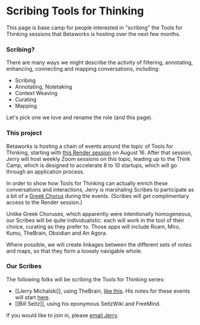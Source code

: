 # Scribing Tools for Thinking

This page is base camp for people interested in "scribing" the Tools for Thinking sessions that Betaworks is hosting over the next few months. 

### Scribing?

There are many ways we might describe the activity of filtering, annotating, enhancing, connecting and mapping conversations, including:

- Scribing
- Annotating, Notetaking
- Context Weaving
- Curating
- Mapping

Let's pick one we love and rename the role (and this page). 

### This project

Betaworks is hosting a chain of events around the topic of Tools for Thinking, starting with [this Render session](https://www.betaworks.com/event/render-tools-for-thinking) on August 16. After that session, Jerry will host weekly Zoom sessions on this topic, leading up to the Think Camp, which is designed to accelerate 8 to 10 startups, which will go through an application process. 

In order to show how Tools for Thinking can actually enrich these conversations and interactions, Jerry is marshaling Scribes to participate as a bit of a [Greek Chorus](http://en.wikipedia.org/wiki/Greek_chorus) during the events. (Scribes will get complimentary access to the Render session.)

Unlike Greek Choruses, which apparently were intentionally homogeneous, our Scribes will be quite individualistic: each will work in the tool of their choice, curating as they prefer to. Those apps will include Roam, Miro, Kumu, TheBrain, Obsidian and An Agora. 

Where possible, we will create linkages between the different sets of notes and maps, so that they form a loosely navigable whole. 

### Our Scribes

The following folks will be scribing the Tools for Thinking series:

- [[Jerry Michalski]], using TheBrain, [like this](https://bra.in/5qeDMg). His notes for these events will start [here](https://bra.in/4jrLy5). 
- [[Bill Seitz]], using his eponymous SeitzWiki and FreeMind. 

If you would like to join in, please [email Jerry](mailto:sociate@gmail.com). 